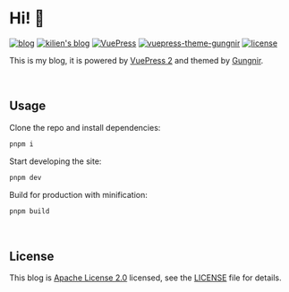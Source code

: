 # Hi! 🧐

[![blog](https://img.shields.io/badge/Blog-Kilien-red?style=flat-square)](https://Kilien.github.io) [![kilien's blog](https://img.shields.io/badge/GitHub-Kilien.github.io-6A7EC2?style=flat-square)](https://github.com/Kilien/Kilien.github.io) [![VuePress](https://img.shields.io/badge/VuePress-build-1aad19?style=flat-square)](https://github.com/vuejs/vuepress) [![vuepress-theme-gungnir](https://img.shields.io/badge/Gungnir-theme-26a2ff?style=flat-square)](https://github.com/Renovamen/vuepress-theme-gungnir) [![license](https://img.shields.io/badge/License-Apache--2.0-orange?style=flat-square)](LICENSE)


This is my blog, it is powered by [VuePress 2](https://v2.vuepress.vuejs.org/) and themed by [Gungnir](https://github.com/Renovamen/vuepress-theme-gungnir). 



&nbsp;

## Usage

Clone the repo and install dependencies:

```bash
pnpm i
```

Start developing the site:

```bash
pnpm dev
```

Build for production with minification:

```bash
pnpm build
```


&nbsp;

## License

This blog is [Apache License 2.0](https://www.apache.org/licenses/LICENSE-2.0) licensed, see the [LICENSE](LICENSE) file for details.
